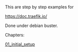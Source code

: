 This are step by step examples for

   https://doc.traefik.io/

Done under debian buster.

Chapters:

<a href="https://github.com/andybe/traefiklands/tree/main/00_initial_setup">01_initial_setup</a>